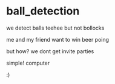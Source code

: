 # ball_detection
we detect balls teehee but not bollocks

me and my friend want to win beer poing

but how? we dont get invite parties

simple! computer

:)

